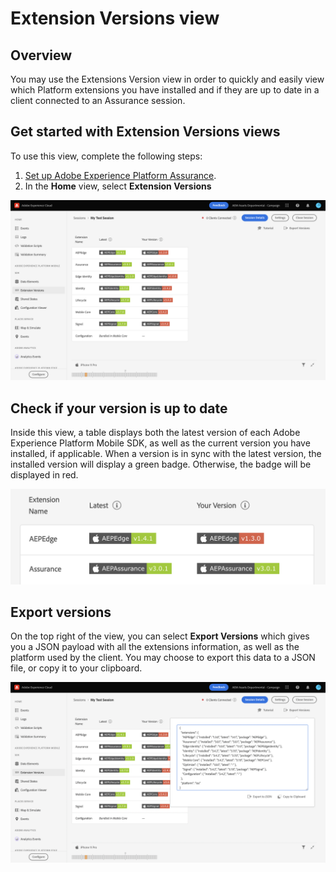 # Extension Versions view

## Overview

You may use the Extensions Version view in order to quickly and easily view which Platform extensions you have installed and if they are up to date in a client connected to an Assurance session.

## Get started with Extension Versions views

To use this view, complete the following steps:

1. [Set up Adobe Experience Platform Assurance](../set-up.md).
2. In the **Home** view, select **Extension Versions**

![Extension Versions](./assets/versions/versions-extension.png)

## Check if your version is up to date

Inside this view, a table displays both the latest version of each Adobe Experience Platform Mobile SDK, as well as the current version you have installed, if applicable. When a version is in sync with the latest version, the installed version will display a green badge. Otherwise, the badge will be displayed in red.

![Extension Versions Comparison](./assets/versions/versions-extension-version.png)

## Export versions

On the top right of the view, you can select **Export Versions** which gives you a JSON payload with all the extensions information, as well as the platform used by the client. You may choose to export this data to a JSON file, or copy it to your clipboard.

![Extension Versions Export](./assets/versions/versions-extension-export.png)
